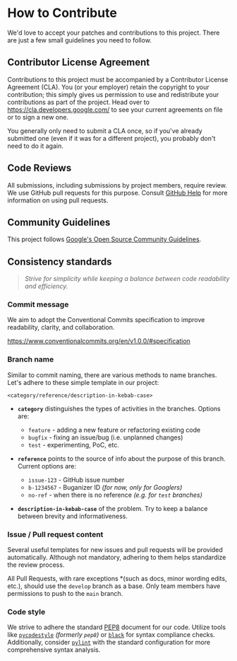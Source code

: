 # How to Contribute

We'd love to accept your patches and contributions to this project. There are
just a few small guidelines you need to follow.

## Contributor License Agreement

Contributions to this project must be accompanied by a Contributor License
Agreement (CLA). You (or your employer) retain the copyright to your
contribution; this simply gives us permission to use and redistribute your
contributions as part of the project. Head over to
<https://cla.developers.google.com/> to see your current agreements on file or
to sign a new one.

You generally only need to submit a CLA once, so if you've already submitted one
(even if it was for a different project), you probably don't need to do it
again.

## Code Reviews

All submissions, including submissions by project members, require review. We
use GitHub pull requests for this purpose. Consult
[GitHub Help](https://help.github.com/articles/about-pull-requests/) for more
information on using pull requests.

## Community Guidelines

This project follows
[Google's Open Source Community Guidelines](https://opensource.google/conduct/).

## Consistency standards

> *Strive for simplicity while keeping a balance between code readability and
efficiency.*

### Commit message

We aim to adopt the Conventional Commits specification to improve readability,
clarity, and collaboration.

https://www.conventionalcommits.org/en/v1.0.0/#specification

### Branch name

Similar to commit naming, there are various methods to name branches. Let's
adhere to these simple template in our project:

```
<category/reference/description-in-kebab-case>
```

- **`category`** distinguishes the types of activities in the branches. Options
are:
  - `feature` - adding a new feature or refactoring existing code
  - `bugfix` - fixing an issue/bug (i.e. unplanned changes)
  - `test` - experimenting, PoC, etc.

- **`reference`** points to the source of info about the purpose of this branch.
Current options are:
  - `issue-123` - GitHub issue number
  - `b-1234567` - Buganizer ID *(for now, only for Googlers)*
  - `no-ref` - when there is no reference *(e.g. for `test` branches)*

- **`description-in-kebab-case`** of the problem. Try to keep a balance between
  brevity and informativeness.

### Issue / Pull request content

Several useful templates for new issues and pull requests will be provided
automatically. Although not mandatory, adhering to them helps standardize the
review process.

All Pull Requests, with rare exceptions *(such as docs, minor wording edits,
etc.), should use the `develop` branch as a base. Only team members have
permissions to push to the `main` branch.

### Code style

We strive to adhere the standard [PEP8](https://peps.python.org/pep-0008/)
document for our code. Utilize tools like
[`pycodestyle`](https://pypi.org/project/pycodestyle/) *(formerly `pep8`)* or
[`black`](https://pypi.org/project/black/) for syntax compliance checks.
Additionally, consider [`pylint`](https://pypi.org/project/pylint/) with the
standard configuration for more comprehensive syntax analysis.
